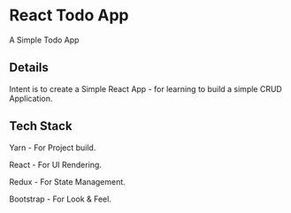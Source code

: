 # React Todo App

A Simple Todo App

## Details

Intent is to create a Simple React App - for learning to build a simple CRUD Application.

## Tech Stack

Yarn - For Project build.

React - For UI Rendering.

Redux - For State Management.

Bootstrap - For Look & Feel.
